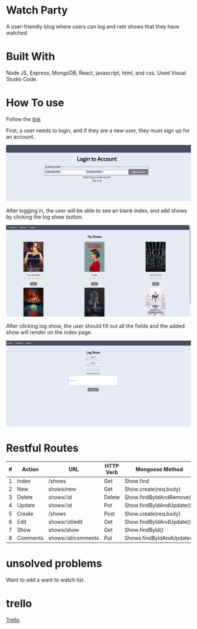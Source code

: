 # Watch Party

A user-friendly blog where users can log and rate shows that they have watched.

# Built With

Node JS, Express, MongoDB, React, javascript, html, and css. Used Visual Studio Code.

# How To use
Follow the [link](https://tv-watchparty.herokuapp.com/shows)

First, a user needs to login, and if they are a new user, they must sign up for an account.

![alt text](https://github.com/daryacoding/tv_party/blob/Main/screenshots/LogIn.png "LogIn Page")

After logging in, the user will be able to see an blank index, and add shows by clicking the log show button.

![alt text](https://github.com/daryacoding/tv_party/blob/Main/screenshots/Index.png "Index Page")

After clicking log show, the user should fill out all the fields and the added show will render on the index page.

![alt text](https://github.com/daryacoding/tv_party/blob/Main/screenshots/Add.png "Add Page")

# Restful Routes

| # | Action| URL | HTTP Verb | Mongoose Method |
| ------------- | ------------- | --- | ---| --- | 
| 1  | Index  | /shows | Get  | Show.find | 
| 2  | New  | shows/new | Get | Show.create(req.body) |
| 3  | Delete  | shows/:id | Delete | Show.findByIdAndRemove() | 
| 4  | Update  | shows/:id | Put | Show.findByIdAndUpdate() | 
| 5  | Create  | /shows | Post | Show.create(req.body) |
| 6  | Edit  | shows/:id/edit | Get | Show.findByIdAndUpdate() | 
| 7  | Show  | shows/show | Get | Show.findById() | 
| 8  | Comments  | shows/:id/comments | Put | Shows.findByIdAndUpdate() |  

# unsolved problems

Want to add a want to watch list.

# trello

[Trello](https://trello.com/b/wIHL9E0m/television-party)